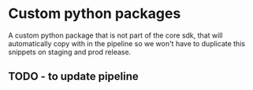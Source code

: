# Custom python packages

A custom python package that is not part of the core sdk, that will automatically copy with in the pipeline so we won't have to duplicate this snippets on staging and prod release.

## TODO - to update pipeline